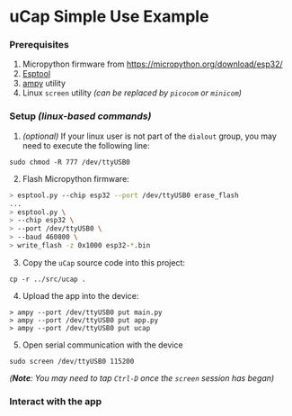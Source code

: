# uCap Simple Use Example

### Prerequisites

1. Micropython firmware from https://micropython.org/download/esp32/
1. [Esptool](https://github.com/espressif/esptool)
1. [ampy](https://github.com/scientifichackers/ampy) utility
1. Linux `screen` utility _(can be replaced by `picocom` or `minicom`)_

### Setup _(linux-based commands)_

1. _(optional)_ If your linux user is not part of the `dialout` group, you may
   need to execute the following line:

```
sudo chmod -R 777 /dev/ttyUSB0
```

2. Flash Micropython firmware:

```sh
> esptool.py --chip esp32 --port /dev/ttyUSB0 erase_flash
...
> esptool.py \
> --chip esp32 \
> --port /dev/ttyUSB0 \
> --baud 460800 \
> write_flash -z 0x1000 esp32-*.bin
```

3. Copy the `uCap` source code into this project:

```
cp -r ../src/ucap .
```

4. Upload the app into the device:

```
> ampy --port /dev/ttyUSB0 put main.py
> ampy --port /dev/ttyUSB0 put app.py
> ampy --port /dev/ttyUSB0 put ucap
```

5. Open serial communication with the device

```
sudo screen /dev/ttyUSB0 115200
```

_(**Note**: You may need to tap `Ctrl-D` once the `screen` session has began)_

### Interact with the app
